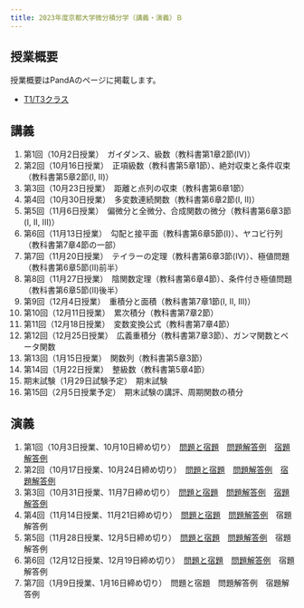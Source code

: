 ```yaml
---
title: 2023年度京都大学微分積分学（講義・演義）Ｂ
---
```


## 授業概要

授業概要はPandAのページに掲載します。

- [T1/T3クラス](https://panda.ecs.kyoto-u.ac.jp/portal/site/2023-888-N150-014/)

## 講義

1. 第1回（10月2日授業）　ガイダンス、級数（教科書第1章2節(IV)）
2. 第2回（10月16日授業）　正項級数（教科書第5章1節）、絶対収束と条件収束（教科書第5章2節(I, II)）
3. 第3回（10月23日授業）　距離と点列の収束（教科書第6章1節）
4. 第4回（10月30日授業）　多変数連続関数（教科書第6章2節(I, II)）
5. 第5回（11月6日授業）　偏微分と全微分、合成関数の微分（教科書第6章3節(I, II, III)）
6. 第6回（11月13日授業）　勾配と接平面（教科書第6章5節(I)）、ヤコビ行列（教科書第7章4節の一部）
7. 第7回（11月20日授業）　テイラーの定理（教科書第6章3節(IV)）、極値問題（教科書第6章5節(II)前半）
8. 第8回（11月27日授業）　陰関数定理（教科書第6章4節）、条件付き極値問題（教科書第6章5節(II)後半）
9. 第9回（12月4日授業）　重積分と面積（教科書第7章1節(I, II, III)）
10. 第10回（12月11日授業）　累次積分（教科書第7章2節）
11. 第11回（12月18日授業）　変数変換公式（教科書第7章4節）
12. 第12回（12月25日授業）　広義重積分（教科書第7章3節）、ガンマ関数とベータ関数
13. 第13回（1月15日授業）　関数列（教科書第5章3節）
14. 第14回（1月22日授業）　整級数（教科書第5章4節）
15. 期末試験（1月29日試験予定）　期末試験
15. 第15回（2月5日授業予定）　期末試験の講評、周期関数の積分

## 演義

1. 第1回（10月3日授業、10月10日締め切り）　[問題と宿題](problem_1.pdf)　[問題解答例](solution_1a.pdf)　[宿題解答例](solution_1b.pdf)
2. 第2回（10月17日授業、10月24日締め切り）　[問題と宿題](problem_2.pdf)　[問題解答例](solution_2a.pdf)　[宿題解答例](solution_2b.pdf)
3. 第3回（10月31日授業、11月7日締め切り）　[問題と宿題](problem_3.pdf)　[問題解答例](solution_3a.pdf)　[宿題解答例](solution_3b.pdf)
4. 第4回（11月14日授業、11月21日締め切り）　[問題と宿題](problem_4.pdf)　[問題解答例](solution_4a.pdf)　宿題解答例
5. 第5回（11月28日授業、12月5日締め切り）　[問題と宿題](problem_5.pdf)　[問題解答例](solution_5a.pdf)　宿題解答例
6. 第6回（12月12日授業、12月19日締め切り）　[問題と宿題](problem_6.pdf)　[問題解答例](solution_6a.pdf)　宿題解答例
7. 第7回（1月9日授業、1月16日締め切り）　問題と宿題　問題解答例　宿題解答例
